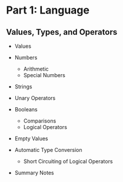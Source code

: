 # Part 1: Language

## Values, Types, and Operators

- Values
- Numbers
    - Arithmetic
    - Special Numbers

- Strings 
- Unary Operators
- Booleans
    - Comparisons
    - Logical Operators

- Empty Values
- Automatic Type Conversion
    - Short Circuiting of Logical Operators

- Summary Notes